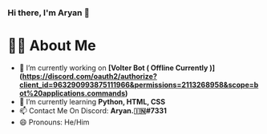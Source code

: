 ### Hi there, I'm Aryan 👋

# :sassy_man: About Me
- 🔭 I’m currently working on **[Volter Bot ( Offline Currently )] (https://discord.com/oauth2/authorize?client_id=963290993875111966&permissions=2113268958&scope=bot%20applications.commands)**
- 🌱 I’m currently learning **Python, HTML, CSS**
- 📫 Contact Me On Discord: **Aryan.🇮🇳#7331**
- 😄 Pronouns: He/Him

